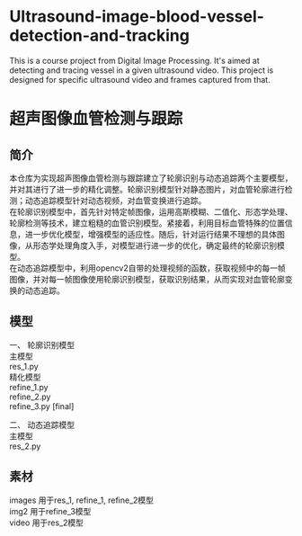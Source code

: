 # Ultrasound-image-blood-vessel-detection-and-tracking
This is a course project from Digital Image Processing. It's aimed at detecting and tracing vessel in a given ultrasound video. This project is designed for specific ultrasound video and frames captured from that.

# 超声图像血管检测与跟踪
## 简介
本仓库为实现超声图像血管检测与跟踪建立了轮廓识别与动态追踪两个主要模型，并对其进行了进一步的精化调整。轮廓识别模型针对静态图片，对血管轮廓进行检测；动态追踪模型针对动态视频，对血管变换进行追踪。  
在轮廓识别模型中，首先针对特定帧图像，运用高斯模糊、二值化、形态学处理、轮廓检测等技术，建立粗糙的血管识别模型。紧接着，利用目标血管特殊的位置信息，进一步优化模型，增强模型的适应性。随后，针对运行结果不理想的具体图像，从形态学处理角度入手，对模型进行进一步的优化，确定最终的轮廓识别模型。  
在动态追踪模型中，利用opencv2自带的处理视频的函数，获取视频中的每一帧图像，并对每一帧图像使用轮廓识别模型，获取识别结果，从而实现对血管轮廓变换的动态追踪。  
## 模型
一、 轮廓识别模型  
  主模型  
        res_1.py    
  精化模型  
        refine_1.py    
        refine_2.py  
        refine_3.py [final]   

二、 动态追踪模型  
  主模型  
        res_2.py  
## 素材
images      用于res_1, refine_1, refine_2模型  
img2         用于refine_3模型        
video         用于res_2模型
